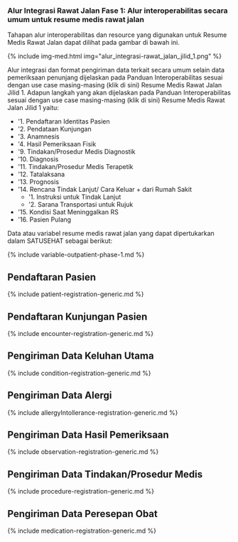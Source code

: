 ### Alur Integrasi Rawat Jalan Fase 1: Alur interoperabilitas secara umum untuk resume medis rawat jalan
Tahapan alur interoperabilitas dan resource yang digunakan untuk Resume Medis Rawat Jalan dapat dilihat pada gambar di bawah ini.

{% include img-med.html img="alur_integrasi-rawat_jalan_jilid_1.png" %}

Alur integrasi dan format pengiriman data terkait secara umum selain data pemeriksaan penunjang dijelaskan pada Panduan Interoperabilitas sesuai dengan use case masing-masing (klik di sini) Resume Medis Rawat Jalan Jilid 1. Adapun langkah yang akan dijelaskan pada Panduan Interoperabilitas sesuai dengan use case masing-masing (klik di sini) Resume Medis Rawat Jalan Jilid 1 yaitu:
- '1. Pendaftaran Identitas Pasien
- '2. Pendataan Kunjungan
- '3. Anamnesis
- '4. Hasil Pemeriksaan Fisik
- '9. Tindakan/Prosedur Medis Diagnostik
- '10. Diagnosis
- '11. Tindakan/Prosedur Medis Terapetik
- '12. Tatalaksana
- '13. Prognosis
- '14. Rencana Tindak Lanjut/ Cara Keluar + dari Rumah Sakit
  - '1. Instruksi untuk Tindak Lanjut
  - '2. Sarana Transportasi untuk Rujuk
- '15. Kondisi Saat Meninggalkan RS
- '16. Pasien Pulang

Data atau variabel resume medis rawat jalan yang dapat dipertukarkan dalam SATUSEHAT sebagai berikut:

{% include variable-outpatient-phase-1.md %}

## Pendaftaran Pasien

{% include patient-registration-generic.md %}

## Pendaftaran Kunjungan Pasien

{% include encounter-registration-generic.md %}

## Pengiriman Data Keluhan Utama

{% include condition-registration-generic.md %}

## Pengiriman Data Alergi

{% include allergyIntollerance-registration-generic.md %}

## Pengiriman Data Hasil Pemeriksaan

{% include observation-registration-generic.md %}

## Pengiriman Data Tindakan/Prosedur Medis

{% include procedure-registration-generic.md %}

## Pengiriman Data Peresepan Obat

{% include medication-registration-generic.md %}
